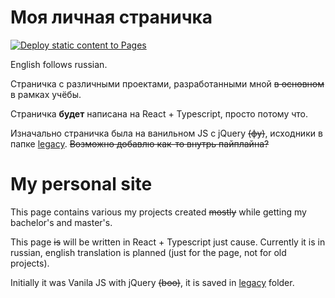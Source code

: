 # Моя личная страничка
[![Deploy static content to Pages](https://github.com/ankokovin/ankokovin.github.io/actions/workflows/deploy.yml/badge.svg?branch=main)](https://github.com/ankokovin/ankokovin.github.io/actions/workflows/deploy.yml)

English follows russian.

Страничка с различными проектами, разработанными мной <del>в основном</del> в рамках учёбы.

Страничка <b>будет</b> написана на React + Typescript, просто потому что.

Изначально страничка была на ванильном JS с jQuery <del>(фу)</del>, исходники в папке <a href="/legacy">legacy</a>. <del>Возможно добавлю как-то внутрь пайплайна?</del>

# My personal site

This page contains various my projects created <del>mostly</del> while getting my bachelor's and master's. 

This page <del>is</del> will be written in React + Typescript just cause. Currently it is in russian, english translation is planned (just for the page, not for old projects).  

Initially it was Vanila JS with jQuery <del>(boo)</del>, it is saved in <a href="/legacy">legacy</a> folder.
